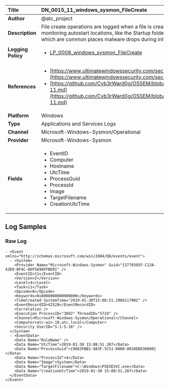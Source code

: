 | Title              | DN_0015_11_windows_sysmon_FileCreate       |
|:-------------------|:------------------|
| **Author**         | @atc_project        |
| **Description**    | File create operations are logged when a file is created or overwritten. This  event is useful for monitoring autostart locations, like the Startup folder,  as well as temporary and download directories, which are common places  malware drops during initial infection |
| **Logging Policy** | <ul><li>[LP_0008_windows_sysmon_FileCreate](../Logging_Policies/LP_0008_windows_sysmon_FileCreate.md)</li></ul> |
| **References**     | <ul><li>[https://www.ultimatewindowssecurity.com/securitylog/encyclopedia/event.aspx?eventid=90011](https://www.ultimatewindowssecurity.com/securitylog/encyclopedia/event.aspx?eventid=90011)</li><li>[https://github.com/Cyb3rWard0g/OSSEM/blob/master/data_dictionaries/windows/sysmon/event-11.md](https://github.com/Cyb3rWard0g/OSSEM/blob/master/data_dictionaries/windows/sysmon/event-11.md)</li></ul> |
| **Platform**       | Windows    |
| **Type**           | Applications and Services Logs        |
| **Channel**        | Microsoft-Windows-Sysmon/Operational     |
| **Provider**       | Microsoft-Windows-Sysmon    |
| **Fields**         | <ul><li>EventID</li><li>Computer</li><li>Hostname</li><li>UtcTime</li><li>ProcessGuid</li><li>ProcessId</li><li>Image</li><li>TargetFilename</li><li>CreationUtcTime</li></ul> |


## Log Samples

### Raw Log

```
- <Event xmlns="http://schemas.microsoft.com/win/2004/08/events/event">
  - <System>
    <Provider Name="Microsoft-Windows-Sysmon" Guid="{5770385F-C22A-43E0-BF4C-06F5698FFBD9}" /> 
    <EventID>11</EventID> 
    <Version>2</Version> 
    <Level>4</Level> 
    <Task>11</Task> 
    <Opcode>0</Opcode> 
    <Keywords>0x8000000000000000</Keywords> 
    <TimeCreated SystemTime="2019-01-30T15:08:51.296611700Z" /> 
    <EventRecordID>42528</EventRecordID> 
    <Correlation /> 
    <Execution ProcessID="3892" ThreadID="5724" /> 
    <Channel>Microsoft-Windows-Sysmon/Operational</Channel> 
    <Computer>atc-win-10.atc.local</Computer> 
    <Security UserID="S-1-5-18" /> 
  </System>
  - <EventData>
    <Data Name="RuleName" /> 
    <Data Name="UtcTime">2019-01-30 15:08:51.287</Data> 
    <Data Name="ProcessGuid">{9683FBB1-9A3F-5C51-0000-0010EB030000}</Data> 
    <Data Name="ProcessId">4</Data> 
    <Data Name="Image">System</Data> 
    <Data Name="TargetFilename">C:\Windows\PSEXESVC.exe</Data> 
    <Data Name="CreationUtcTime">2019-01-30 15:08:51.287</Data> 
  </EventData>
</Event>

```




